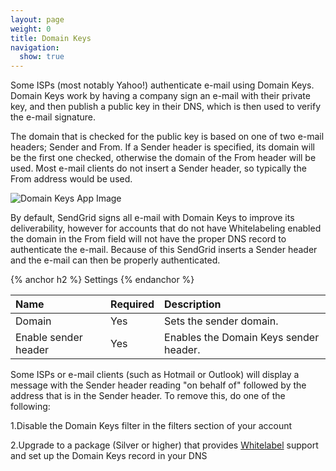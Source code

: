 ```yaml
---
layout: page
weight: 0
title: Domain Keys
navigation:
  show: true
---
```


Some ISPs (most notably Yahoo!) authenticate e-mail using Domain Keys. Domain Keys work by having a company sign an e-mail with their private key, and then publish a public key in their DNS, which is then used to verify the e-mail signature.

The domain that is checked for the public key is based on one of two e-mail headers; Sender and From. If a Sender header is specified, its domain will be the first one checked, otherwise the domain of the From header will be used. Most e-mail clients do not insert a Sender header, so typically the From address would be used.

![Domain Keys App Image]({{root_url}}/images/domain_keys.png "Domain Keys")

By default, SendGrid signs all e-mail with Domain Keys to improve its deliverability, however for accounts that do not have Whitelabeling enabled the domain in the From field will not have the proper DNS record to authenticate the e-mail. Because of this SendGrid inserts a Sender header and the e-mail can then be properly authenticated.


{% anchor h2 %} Settings {% endanchor %}


|Name|Required|Description|
|:---|:-------|:----------|
|Domain|Yes|Sets the sender domain.|
|Enable sender header|Yes|Enables the Domain Keys sender header.|

Some ISPs or e-mail clients (such as Hotmail or Outlook) will display a message with the Sender header reading "on behalf of" followed by the address that is in the Sender header. To remove this, do one of the following:

1.Disable the Domain Keys filter in the filters section of your account

2.Upgrade to a package (Silver or higher) that provides [Whitelabel](http://sendgrid.com/whitelabel/) support and set up the Domain Keys record in your DNS
